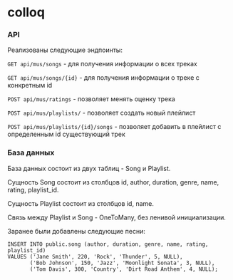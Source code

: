 # colloq

### API

Реализованы следующие эндпоинты:

`GET api/mus/songs` - для получения информации о всех треках

`GET api/mus/songs/{id}` - для получения информации о треке с конкретным id

`POST api/mus/ratings` - позволяет менять оценку трека

`POST api/mus/playlists/` - позволяет создать новый плейлист

`POST api/mus/playlists/{id}/songs` - позволяет добавить в плейлист с определенным id существующий трек

### База данных

База данных состоит из двух таблиц - Song и Playlist.

Сущность Song состоит из столбцов id, author, duration, genre, name, rating, playlist_id.

Сущность Playlist состоит из столбцов id, name.

Связь между Playlist и Song - OneToMany, без ленивой инициализации.

Заранее были добавлены следующие песни:
```
INSERT INTO public.song (author, duration, genre, name, rating, playlist_id) 
VALUES ('Jane Smith', 220, 'Rock', 'Thunder', 5, NULL), 
       ('Bob Johnson', 150, 'Jazz', 'Moonlight Sonata', 3, NULL), 
       ('Tom Davis', 300, 'Country', 'Dirt Road Anthem', 4, NULL);
```
